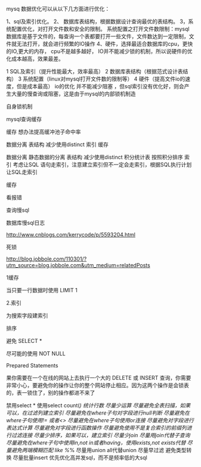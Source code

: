 mysq 数据优化可以从以下几方面进行优化：

1、sql及索引优化。 
2、 数据库表结构，根据数据设计查询最优的表结构。 
3，系统配置优化，对打开文件数和安全的限制。 
系统配置之打开文件数限制：mysql数据库是基于文件的，每查询一个表都要打开一些文件，文件数达到一定限制，文件就无法打开，就会进行频繁的IO操作 
4、硬件，选择最适合数据库的cpu，更快的IO,更大的内存， 
cpu不是越多越好， IO并不能减少锁的机制，所以说硬件的优化成本越高，效果最差。

1 SQL及索引（提升性能最大，效率最高） 
2 数据库表结构（根据范式设计表结构） 
3 系统配置（linux对mysql打开文件数的限制等） 
4 硬件（提高文件io的速度，但是成本最高） 
io的优化 并不能减少阻塞 ，但sql索引没有优化好，则会产生大量的慢查询或阻塞，这是由于mysql的内部锁机制造

自身锁机制

mysql查询缓存

缓存 
想办法提高缓冲池子命中率

数据分离 
表结构 
减少使用distinct 
索引 
缓存

数据分离 
静态数据的分离 
表结构 
减少使用distinct 
积分统计表 按照积分排序 
索引 
考虑让SQL 语句走索引，注意建立索引但不一定会走索引，根据SQL执行计划让SQL走索引

缓存

看报错

查询慢sql

数据库慢sql日志

http://www.cnblogs.com/kerrycode/p/5593204.html

死锁

http://blog.jobbole.com/110301/?utm_source=blog.jobbole.com&utm_medium=relatedPosts

1缓存

当只要一行数据时使用 LIMIT 1

2.索引

为搜索字段建索引

排序

避免 SELECT *

尽可能的使用 NOT NULL

Prepared Statements

果你需要在一个在线的网站上去执行一个大的 DELETE 或 INSERT 查询，你需要非常小心，要避免你的操作让你的整个网站停止相应。因为这两个操作是会锁表的，表一锁住了，别的操作都进不来了

禁用select * 
使用select count(*) 统计行数 
尽量少运算 
尽量避免全表扫描，如果可以，在过滤列建立索引 
尽量避免在where子句对字段进行null判断 
尽量避免在where子句使用!= 或者<> 
尽量避免在where子句使用or连接 
尽量避免对字段进行表达式计算 
尽量避免对字段进行函数操作 
尽量避免使用不是复合索引的前缀列进行过滤连接 
尽量少排序，如果可以，建立索引 
尽量少join 
尽量用join代替子查询 
尽量避免在where子句中使用in,not in或者having，使用exists,not exists代替 
尽量避免两端模糊匹配 like %*% 
尽量用union all代替union 
尽量早过滤 
避免类型转换 
尽量批量insert 
优先优化高并发sql，而不是频率低的大sql
